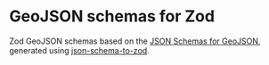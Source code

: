 # GeoJSON schemas for Zod

Zod GeoJSON schemas based on the [JSON Schemas for GeoJSON](https://github.com/geojson/schema), generated using [json-schema-to-zod](https://github.com/StefanTerdell/json-schema-to-zod).
